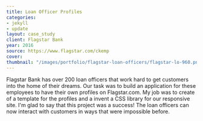```yaml
---
title: Loan Officer Profiles
categories:
- jekyll
- update
layout: case_study
client: Flagstar Bank
year: 2016
source: https://www.flagstar.com/ckemp
cover: 
thumbnail: "/images/portfolio/flagstar-loan-officers/flagstar-lo-960.png"
---
```


Flagstar Bank has over 200 loan officers that work hard to get customers into the home of their dreams. Our task was to build an application for these employees to have their own profiles on Flagstar.com. My job was to create of a template for the profiles and a invent a CSS library for our responsive site. I'm glad to say that this project was a success! The loan officers can now interact with customers in ways that were impossible before.
